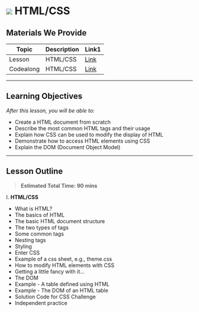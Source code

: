 # ![](https://ga-dash.s3.amazonaws.com/production/assets/logo-9f88ae6c9c3871690e33280fcf557f33.png) HTML/CSS

## Materials We Provide


| Topic | Description | Link1 |
| --- | --- | --- |
| Lesson | HTML/CSS | [Link](./html-css.ipynb) |
| Codealong | HTML/CSS | [Link](./index.html) |

---

## Learning Objectives
*After this lesson, you will be able to:*

- Create a HTML document from scratch
- Describe the most common HTML tags and their usage
- Explain how CSS can be used to modify the display of HTML
- Demonstrate how to access HTML elements using CSS
- Explain the DOM (Document Object Model)
---

## Lesson Outline

> **Estimated Total Time: 90 mins**

I. **HTML/CSS** 
- What is HTML?
- The basics of HTML
- The basic HTML document structure
- The two types of tags
- Some common tags
- Nesting tags
- Styling
- Enter CSS
- Example of a css sheet, e.g., theme.css
- How to modify HTML elements with CSS
- Getting a little fancy with it...
- The DOM
- Example - A table defined using HTML
- Example - The DOM of an HTML table
- Solution Code for CSS Challenge
- Independent practice
